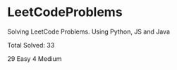 # LeetCodeProblems
Solving LeetCode Problems. Using Python, JS and Java    

Total Solved: 33

29 Easy
4 Medium 



